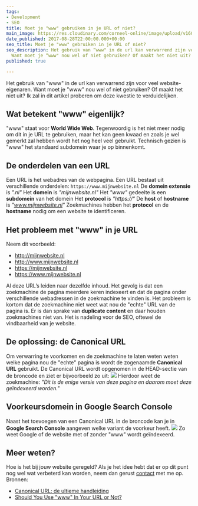 ```yaml
---
tags:
- Development
- SEO
title: Moet je "www" gebruiken in je URL of niet?
main_image: https://res.cloudinary.com/corneel-online/image/upload/v1603284585/corneel/www-or-not_owf630.jpg
date_published: 2017-08-28T22:00:00.000+00:00
seo_title: Moet je "www" gebruiken in je URL of niet?
seo_description: Het gebruik van “www" in de url kan verwarrend zijn voor veel website-eigenaren.
  Want moet je “www" nou wel of niet gebruiken? Of maakt het niet uit?
published: true

---
```

Het gebruik van "www" in de url kan verwarrend zijn voor veel website-eigenaren. Want moet je "www" nou wel of niet gebruiken? Of maakt het niet uit? Ik zal in dit artikel proberen om deze kwestie te verduidelijken.

## Wat betekent "www" eigenlijk?

"www" staat voor **World Wide Web**. Tegenwoordig is het niet meer nodig om dit in je URL te gebruiken, maar het kan geen kwaad en zoals je wel gemerkt zal hebben wordt het nog heel veel gebruikt. Technisch gezien is "www" het standaard subdomein waar je op binnenkomt.

## De onderdelen van een URL

Een URL is het webadres van de webpagina. Een URL bestaat uit verschillende onderdelen: `https://www.mijnwebsite.nl` De **domein extensie** is _".nl"_ Het **domein** is _"mijnwebsite.nl"_ Het _"www"_ gedeelte is een **subdomein** van het domein Het **protocol** is _"https://"_ De **host** of **hostname** is _"www.mijnwebsite.nl"_ Zoekmachines hebben het **protocol** en de **hostname** nodig om een website te identificeren.

## Het probleem met "www" in je URL

Neem dit voorbeeld:

*   http://mijnwebsite.nl
*   http://www.mijnwebsite.nl
*   https://mijnwebsite.nl
*   https://www.mijnwebsite.nl

Al deze URL’s leiden naar dezelfde inhoud. Het gevolg is dat een zoekmachine de pagina meerdere keren indexeert en dat de pagina onder verschillende webadressen in de zoekmachine te vinden is. Het probleem is kortom dat de zoekmachine niet weet wat nou de "echte" URL van de pagina is. Er is dan sprake van **duplicate content** en daar houden zoekmachines niet van. Het is nadeling voor de SEO, oftewel de vindbaarheid van je website.

## De oplossing: de Canonical URL

Om verwarring te voorkomen en de zoekmachine te laten weten weten welke pagina nou de "echte" pagina is wordt de zogenaamde **Canonical URL** gebruikt. De Canonical URL wordt opgenomen in de HEAD-sectie van de broncode en ziet er bijvoorbeeld zo uit: ![](https://www.corneelonline.nl/wp-content/uploads/2017/08/canonical-url.png) Hierdoor weet de zoekmachine: _"Dit is de enige versie van deze pagina en daarom moet deze geïndexeerd worden."_

## Voorkeursdomein in Google Search Console

Naast het toevoegen van een Canonical URL in de broncode kan je in **Google Search Console** aangeven welke variant de voorkeur heeft. ![](https://www.corneelonline.nl/wp-content/uploads/2017/08/google-search-cobnsole.png) Zo weet Google of de website met of zonder "www" wordt geïndexeerd.

## Meer weten?

Hoe is het bij jouw website geregeld? Als je het idee hebt dat er op dit punt nog wel wat verbeterd kan worden, neem dan gerust [contact](https://www.corneelonline.nl/contact/) met me op. Bronnen:

*   [Canonical URL: de ultieme handleiding](https://www.contentking.nl/academy/canonical/)
*   [Should You Use "www" In Your URL or Not?](https://ithemes.com/2017/01/09/www-in-url-domain/)
